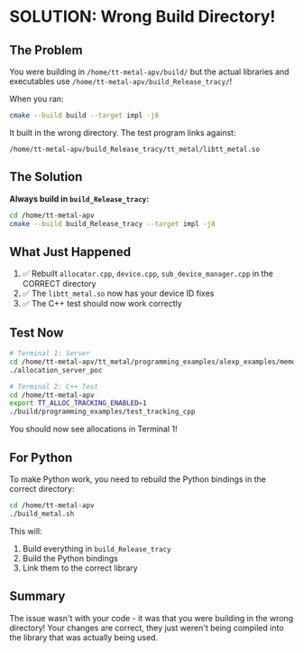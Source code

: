 # SOLUTION: Wrong Build Directory!

## The Problem

You were building in `/home/tt-metal-apv/build/` but the actual libraries and executables use `/home/tt-metal-apv/build_Release_tracy/`!

When you ran:
```bash
cmake --build build --target impl -j8
```

It built in the wrong directory. The test program links against:
```
/home/tt-metal-apv/build_Release_tracy/tt_metal/libtt_metal.so
```

## The Solution

**Always build in `build_Release_tracy`:**

```bash
cd /home/tt-metal-apv
cmake --build build_Release_tracy --target impl -j8
```

## What Just Happened

1. ✅ Rebuilt `allocator.cpp`, `device.cpp`, `sub_device_manager.cpp` in the CORRECT directory
2. ✅ The `libtt_metal.so` now has your device ID fixes
3. ✅ The C++ test should now work correctly

## Test Now

```bash
# Terminal 1: Server
cd /home/tt-metal-apv/tt_metal/programming_examples/alexp_examples/memory_utilization_monitor
./allocation_server_poc

# Terminal 2: C++ Test
cd /home/tt-metal-apv
export TT_ALLOC_TRACKING_ENABLED=1
./build/programming_examples/test_tracking_cpp
```

You should now see allocations in Terminal 1!

## For Python

To make Python work, you need to rebuild the Python bindings in the correct directory:

```bash
cd /home/tt-metal-apv
./build_metal.sh
```

This will:
1. Build everything in `build_Release_tracy`
2. Build the Python bindings
3. Link them to the correct library

## Summary

The issue wasn't with your code - it was that you were building in the wrong directory! Your changes are correct, they just weren't being compiled into the library that was actually being used.
